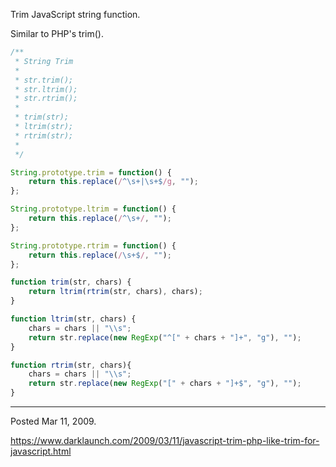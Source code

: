 Trim JavaScript string function.

Similar to PHP's trim().

```javascript
/**
 * String Trim
 * 
 * str.trim();
 * str.ltrim();
 * str.rtrim();
 * 
 * trim(str);
 * ltrim(str);
 * rtrim(str);
 * 
 */

String.prototype.trim = function() {
	return this.replace(/^\s+|\s+$/g, "");
};

String.prototype.ltrim = function() {
	return this.replace(/^\s+/, "");
};

String.prototype.rtrim = function() {
	return this.replace(/\s+$/, "");
};

function trim(str, chars) {
	return ltrim(rtrim(str, chars), chars);
}

function ltrim(str, chars) {
	chars = chars || "\\s";
	return str.replace(new RegExp("^[" + chars + "]+", "g"), "");
}

function rtrim(str, chars){
	chars = chars || "\\s";
	return str.replace(new RegExp("[" + chars + "]+$", "g"), "");
}
```

---

Posted Mar 11, 2009.

https://www.darklaunch.com/2009/03/11/javascript-trim-php-like-trim-for-javascript.html